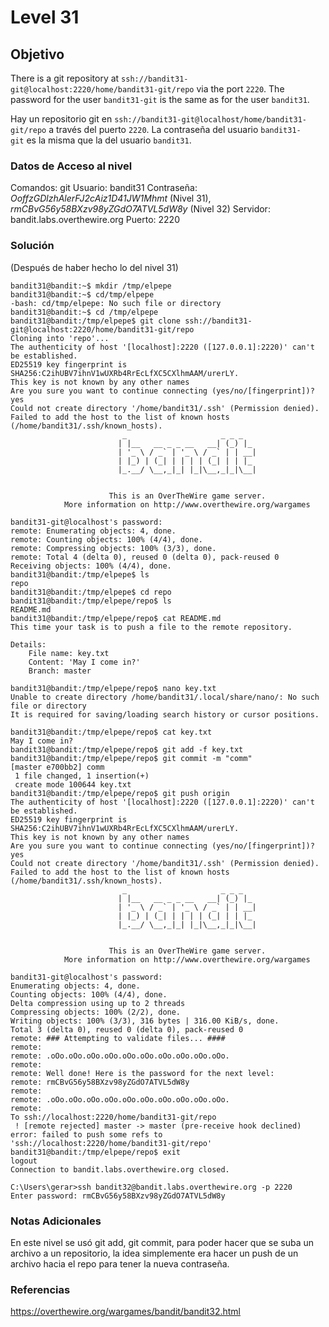 # Level 31
## Objetivo
There is a git repository at `ssh://bandit31-git@localhost:2220/home/bandit31-git/repo` via the port `2220`. The password for the user `bandit31-git` is the same as for the user `bandit31`.

Hay un repositorio git en `ssh://bandit31-git@localhost/home/bandit31-git/repo` a través del puerto `2220`. La contraseña del usuario `bandit31-git` es la misma que la del usuario `bandit31`.
### Datos de Acceso al nivel
Comandos: git
Usuario: bandit31
Contraseña: *OoffzGDlzhAlerFJ2cAiz1D41JW1Mhmt* (Nivel 31), *rmCBvG56y58BXzv98yZGdO7ATVL5dW8y* (Nivel 32)
Servidor: bandit.labs.overthewire.org
Puerto: 2220
### Solución
(Después de haber hecho lo del nivel 31)
```
bandit31@bandit:~$ mkdir /tmp/elpepe
bandit31@bandit:~$ cd/tmp/elpepe
-bash: cd/tmp/elpepe: No such file or directory
bandit31@bandit:~$ cd /tmp/elpepe
bandit31@bandit:/tmp/elpepe$ git clone ssh://bandit31-git@localhost:2220/home/bandit31-git/repo
Cloning into 'repo'...
The authenticity of host '[localhost]:2220 ([127.0.0.1]:2220)' can't be established.
ED25519 key fingerprint is SHA256:C2ihUBV7ihnV1wUXRb4RrEcLfXC5CXlhmAAM/urerLY.
This key is not known by any other names
Are you sure you want to continue connecting (yes/no/[fingerprint])? yes
Could not create directory '/home/bandit31/.ssh' (Permission denied).
Failed to add the host to the list of known hosts (/home/bandit31/.ssh/known_hosts).
                         _                     _ _ _
                        | |__   __ _ _ __   __| (_) |_
                        | '_ \ / _` | '_ \ / _` | | __|
                        | |_) | (_| | | | | (_| | | |_
                        |_.__/ \__,_|_| |_|\__,_|_|\__|


                      This is an OverTheWire game server.
            More information on http://www.overthewire.org/wargames

bandit31-git@localhost's password:
remote: Enumerating objects: 4, done.
remote: Counting objects: 100% (4/4), done.
remote: Compressing objects: 100% (3/3), done.
remote: Total 4 (delta 0), reused 0 (delta 0), pack-reused 0
Receiving objects: 100% (4/4), done.
bandit31@bandit:/tmp/elpepe$ ls
repo
bandit31@bandit:/tmp/elpepe$ cd repo
bandit31@bandit:/tmp/elpepe/repo$ ls
README.md
bandit31@bandit:/tmp/elpepe/repo$ cat README.md
This time your task is to push a file to the remote repository.

Details:
    File name: key.txt
    Content: 'May I come in?'
    Branch: master

bandit31@bandit:/tmp/elpepe/repo$ nano key.txt
Unable to create directory /home/bandit31/.local/share/nano/: No such file or directory
It is required for saving/loading search history or cursor positions.

bandit31@bandit:/tmp/elpepe/repo$ cat key.txt
May I come in?
bandit31@bandit:/tmp/elpepe/repo$ git add -f key.txt
bandit31@bandit:/tmp/elpepe/repo$ git commit -m "comm"
[master e700bb2] comm
 1 file changed, 1 insertion(+)
 create mode 100644 key.txt
bandit31@bandit:/tmp/elpepe/repo$ git push origin
The authenticity of host '[localhost]:2220 ([127.0.0.1]:2220)' can't be established.
ED25519 key fingerprint is SHA256:C2ihUBV7ihnV1wUXRb4RrEcLfXC5CXlhmAAM/urerLY.
This key is not known by any other names
Are you sure you want to continue connecting (yes/no/[fingerprint])? yes
Could not create directory '/home/bandit31/.ssh' (Permission denied).
Failed to add the host to the list of known hosts (/home/bandit31/.ssh/known_hosts).
                         _                     _ _ _
                        | |__   __ _ _ __   __| (_) |_
                        | '_ \ / _` | '_ \ / _` | | __|
                        | |_) | (_| | | | | (_| | | |_
                        |_.__/ \__,_|_| |_|\__,_|_|\__|


                      This is an OverTheWire game server.
            More information on http://www.overthewire.org/wargames

bandit31-git@localhost's password:
Enumerating objects: 4, done.
Counting objects: 100% (4/4), done.
Delta compression using up to 2 threads
Compressing objects: 100% (2/2), done.
Writing objects: 100% (3/3), 316 bytes | 316.00 KiB/s, done.
Total 3 (delta 0), reused 0 (delta 0), pack-reused 0
remote: ### Attempting to validate files... ####
remote:
remote: .oOo.oOo.oOo.oOo.oOo.oOo.oOo.oOo.oOo.oOo.
remote:
remote: Well done! Here is the password for the next level:
remote: rmCBvG56y58BXzv98yZGdO7ATVL5dW8y
remote:
remote: .oOo.oOo.oOo.oOo.oOo.oOo.oOo.oOo.oOo.oOo.
remote:
To ssh://localhost:2220/home/bandit31-git/repo
 ! [remote rejected] master -> master (pre-receive hook declined)
error: failed to push some refs to 'ssh://localhost:2220/home/bandit31-git/repo'
bandit31@bandit:/tmp/elpepe/repo$ exit
logout
Connection to bandit.labs.overthewire.org closed.

C:\Users\gerar>ssh bandit32@bandit.labs.overthewire.org -p 2220
Enter password: rmCBvG56y58BXzv98yZGdO7ATVL5dW8y
```
### Notas Adicionales
En este nivel se usó git add, git commit, para poder hacer que se suba un archivo a un repositorio, la idea simplemente era hacer un push de un archivo hacia el repo para tener la nueva contraseña.
### Referencias
https://overthewire.org/wargames/bandit/bandit32.html
